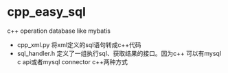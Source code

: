 # cpp_easy_sql
c++ operation database like mybatis

* cpp_xml.py 将xml定义的sql语句转成c++代码
* sql_handler.h 定义了一组执行sql、获取结果的接口。因为c++ 可以有mysql c api或者mysql connector c++两种方式
